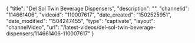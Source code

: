 {
    "title": "Del Sol Twin Beverage Dispensers",
    "description": "",
    "channelid": "114661406",
    "videoid": "110007617",
    "date_created": "1502525951",
    "date_modified": "1504247455",
    "type": "captivate",
    "layout": "channelVideo",
    "url": "\/latest-videos\/del-sol-twin-beverage-dispensers\/114661406-110007617"
}
